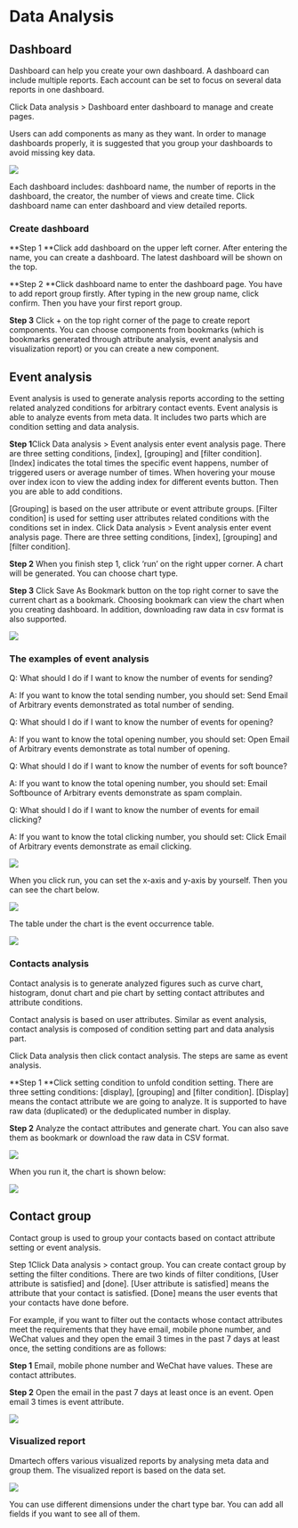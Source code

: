 # Data Analysis

## Dashboard

Dashboard can help you create your own dashboard. A dashboard can include multiple reports. Each account can be set to focus on several data reports in one dashboard.&#x20;

Click Data analysis > Dashboard enter dashboard to manage and create pages.

&#x20;Users can add components as many as they want. In order to manage dashboards properly, it is suggested that you group your dashboards to avoid missing key data.

![](<.gitbook/assets/image (504).png>)

Each dashboard includes: dashboard name, the number of reports in the dashboard, the creator, the number of views and create time. Click dashboard name can enter dashboard and view detailed reports.&#x20;

### Create dashboard&#x20;

**Step 1 **Click add dashboard on the upper left corner. After entering the name, you can create a dashboard. The latest dashboard will be shown on the top.&#x20;

**Step 2 **Click dashboard name to enter the dashboard page. You have to add report group firstly. After typing in the new group name, click confirm. Then you have your first report group.&#x20;

**Step 3** Click + on the top right corner of the page to create report components. You can choose components from bookmarks (which is bookmarks generated through attribute analysis, event analysis and visualization report) or you can create a new component.&#x20;

## Event analysis&#x20;

Event analysis is used to generate analysis reports according to the setting related analyzed conditions for arbitrary contact events. Event analysis is able to analyze events from meta data. It includes two parts which are condition setting and data analysis.&#x20;

**Step 1**Click Data analysis > Event analysis enter event analysis page. There are three setting conditions, \[index], \[grouping] and \[filter condition]. \[Index] indicates the total times the specific event happens, number of triggered users or average number of times. When hovering your mouse over index icon to view the adding index for different events button. Then you are able to add conditions.&#x20;

\[Grouping] is based on the user attribute or event attribute groups. \[Filter condition] is used for setting user attributes related conditions with the conditions set in index. Click Data analysis > Event analysis enter event analysis page. There are three setting conditions, \[index], \[grouping] and \[filter condition].&#x20;

**Step 2** When you finish step 1, click ‘run’ on the right upper corner. A chart will be generated. You can choose chart type.&#x20;

**Step 3** Click Save As Bookmark button on the top right corner to save the current chart as a bookmark. Choosing bookmark can view the chart when you creating dashboard. In addition, downloading raw data in csv format is also supported.

![](<.gitbook/assets/image (533).png>)

### The examples of event analysis&#x20;

Q: What should I do if I want to know the number of events for sending?&#x20;

A: If you want to know the total sending number, you should set: Send Email of Arbitrary events demonstrated as total number of sending.&#x20;

Q: What should I do if I want to know the number of events for opening?&#x20;

A: If you want to know the total opening number, you should set: Open Email of Arbitrary events demonstrate as total number of opening.&#x20;

Q: What should I do if I want to know the number of events for soft bounce?&#x20;

A: If you want to know the total opening number, you should set: Email Softbounce of Arbitrary events demonstrate as spam complain.&#x20;

Q: What should I do if I want to know the number of events for email clicking?&#x20;

A: If you want to know the total clicking number, you should set: Click Email of Arbitrary events demonstrate as email clicking.

![](<.gitbook/assets/image (498).png>)

When you click run, you can set the x-axis and y-axis by yourself. Then you can see the chart below.

![](<.gitbook/assets/image (520).png>)

The table under the chart is the event occurrence table.

![](<.gitbook/assets/image (556).png>)

### Contacts analysis&#x20;

Contact analysis is to generate analyzed figures such as curve chart, histogram, donut chart and pie chart by setting contact attributes and attribute conditions.

&#x20;Contact analysis is based on user attributes. Similar as event analysis, contact analysis is composed of condition setting part and data analysis part.&#x20;

Click Data analysis then click contact analysis. The steps are same as event analysis.&#x20;

**Step 1 **Click setting condition to unfold condition setting. There are three setting conditions: \[display], \[grouping] and \[filter condition]. \[Display] means the contact attribute we are going to analyze. It is supported to have raw data (duplicated) or the deduplicated number in display.&#x20;

**Step 2** Analyze the contact attributes and generate chart. You can also save them as bookmark or download the raw data in CSV format.

![](<.gitbook/assets/image (554).png>)

When you run it, the chart is shown below:

![](<.gitbook/assets/image (536).png>)

## Contact group&#x20;

Contact group is used to group your contacts based on contact attribute setting or event analysis.&#x20;

Step 1Click Data analysis > contact group. You can create contact group by setting the filter conditions. There are two kinds of filter conditions, \[User attribute is satisfied] and \[done]. \[User attribute is satisfied] means the attribute that your contact is satisfied. \[Done] means the user events that your contacts have done before.&#x20;

For example, if you want to filter out the contacts whose contact attributes meet the requirements that they have email, mobile phone number, and WeChat values and they open the email 3 times in the past 7 days at least once, the setting conditions are as follows:&#x20;

**Step 1** Email, mobile phone number and WeChat have values. These are contact attributes.&#x20;

**Step 2** Open the email in the past 7 days at least once is an event. Open email 3 times is event attribute.

![](<.gitbook/assets/image (571).png>)

### Visualized report&#x20;

Dmartech offers various visualized reports by analysing meta data and group them. The visualized report is based on the data set.

![](<.gitbook/assets/image (523).png>)

You can use different dimensions under the chart type bar. You can add all fields if you want to see all of them.
